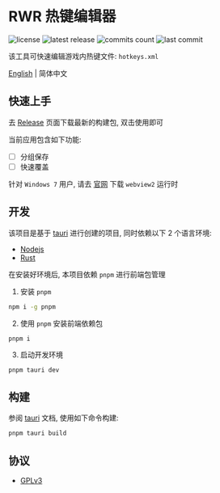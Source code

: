 # RWR 热键编辑器

![license](https://badgen.net/github/license/Kreedzt/rwr-hotkey-editor)
![latest release](https://badgen.net/github/release/Kreedzt/rwr-hotkey-editor)
![commits count](https://badgen.net/github/commits/Kreedzt/rwr-hotkey-editor)
![last commit](https://badgen.net/github/last-commit/Kreedzt/rwr-hotkey-editor)

该工具可快速编辑游戏内热键文件: `hotkeys.xml`

[English](README_en.md) | 简体中文

## 快速上手

去 [Release](https://github.com/Kreedzt/rwr-hotkey-editor/releases) 页面下载最新的构建包, 双击使用即可

当前应用包含如下功能:

-   [ ] 分组保存
-   [ ] 快速覆盖

针对 `Windows 7` 用户, 请去 [官网](https://developer.microsoft.com/en-us/microsoft-edge/webview2/#download-section) 下载 `webview2` 运行时

## 开发

该项目是基于 [tauri](https://tauri.app/) 进行创建的项目, 同时依赖以下 2 个语言环境:

-   [Nodejs](https://nodejs.org/en/)
-   [Rust](https://www.rust-lang.org/)

在安装好环境后, 本项目依赖 `pnpm` 进行前端包管理

1. 安装 `pnpm`

```bash
npm i -g pnpm
```

2. 使用 `pnpm` 安装前端依赖包

```bash
pnpm i
```

3. 启动开发环境

```
pnpm tauri dev
```

## 构建

参阅 [tauri](https://tauri.app/zh/v1/guides/building/) 文档, 使用如下命令构建:

```bash
pnpm tauri build
```

## 协议

-   [GPLv3](https://opensource.org/licenses/GPL-3.0)
